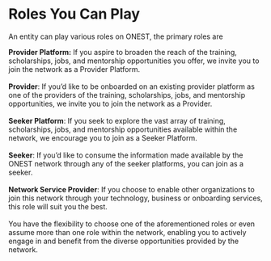 # Roles You Can Play

An entity can play various roles on ONEST, the primary roles are

**Provider Platform:** If you aspire to broaden the reach of the training, scholarships, jobs, and mentorship opportunities you offer, we invite you to join the network as a Provider Platform.\
\
**Provider**: If you’d like to be onboarded on an existing provider platform as one of the providers of the training, scholarships, jobs, and mentorship opportunities, we invite you to join the network as a Provider.\
\
**Seeker Platform**: If you seek to explore the vast array of training, scholarships, jobs, and mentorship opportunities available within the network, we encourage you to join as a Seeker Platform.\
\
**Seeker**: If you’d like to consume the information made available by the ONEST network through any of the seeker platforms, you can join as a seeker. \
\
**Network Service Provider**: If you choose to enable other organizations to join this network through your technology, business or onboarding services, this role will suit you the best.\
\
You have the flexibility to choose one of the aforementioned roles or even assume more than one role within the network, enabling you to actively engage in and benefit from the diverse opportunities provided by the network.
